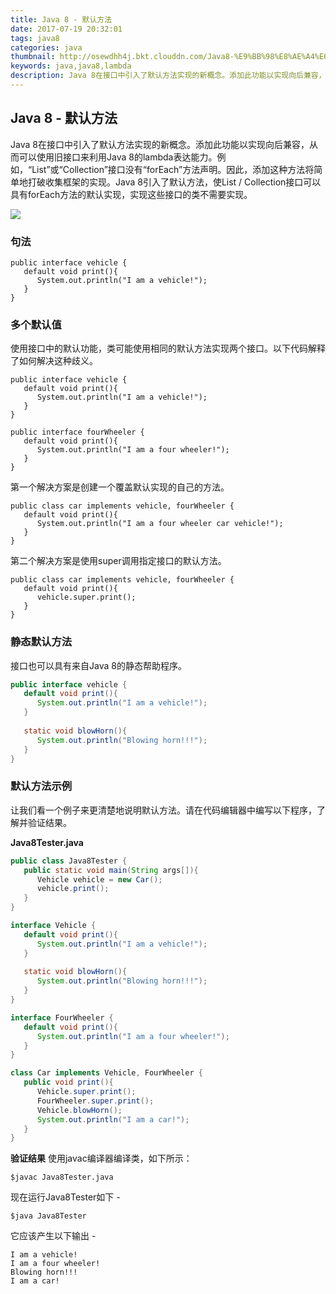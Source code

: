 ```yaml
---
title: Java 8 - 默认方法
date: 2017-07-19 20:32:01
tags: java8
categories: java
thumbnail: http://osewdhh4j.bkt.clouddn.com/Java8-%E9%BB%98%E8%AE%A4%E6%96%B9%E6%B3%95.png
keywords: java,java8,lambda
description: Java 8在接口中引入了默认方法实现的新概念。添加此功能以实现向后兼容，从而可以使用旧接口来利用Java 8的lambda表达能力。例如，“List”或“Collection”接口没有“forEach”方法声明。因此，添加这种方法将简单地打破收集框架的实现。Java 8引入了默认方法，使List / Collection接口可以具有forEach方法的默认实现，实现这些接口的类不需要实现。
---
```


## Java 8 - 默认方法

Java 8在接口中引入了默认方法实现的新概念。添加此功能以实现向后兼容，从而可以使用旧接口来利用Java 8的lambda表达能力。例如，“List”或“Collection”接口没有“forEach”方法声明。因此，添加这种方法将简单地打破收集框架的实现。Java 8引入了默认方法，使List / Collection接口可以具有forEach方法的默认实现，实现这些接口的类不需要实现。

![](http://osewdhh4j.bkt.clouddn.com/Java8-%E9%BB%98%E8%AE%A4%E6%96%B9%E6%B3%95.png)

### 句法
```
public interface vehicle {
   default void print(){
      System.out.println("I am a vehicle!");
   }
}
```
### 多个默认值
使用接口中的默认功能，类可能使用相同的默认方法实现两个接口。以下代码解释了如何解决这种歧义。
```
public interface vehicle {
   default void print(){
      System.out.println("I am a vehicle!");
   }
}

public interface fourWheeler {
   default void print(){
      System.out.println("I am a four wheeler!");
   }
}
```
第一个解决方案是创建一个覆盖默认实现的自己的方法。
```
public class car implements vehicle, fourWheeler {
   default void print(){
      System.out.println("I am a four wheeler car vehicle!");
   }
}
```
第二个解决方案是使用super调用指定接口的默认方法。
```
public class car implements vehicle, fourWheeler {
   default void print(){
      vehicle.super.print();
   }
}
```
### 静态默认方法
接口也可以具有来自Java 8的静态帮助程序。
```java
public interface vehicle {
   default void print(){
      System.out.println("I am a vehicle!");
   }
	
   static void blowHorn(){
      System.out.println("Blowing horn!!!");
   }
}
```
### 默认方法示例
让我们看一个例子来更清楚地说明默认方法。请在代码编辑器中编写以下程序，了解并验证结果。

**Java8Tester.java**
```java
public class Java8Tester {
   public static void main(String args[]){
      Vehicle vehicle = new Car();
      vehicle.print();
   }
}

interface Vehicle {
   default void print(){
      System.out.println("I am a vehicle!");
   }
	
   static void blowHorn(){
      System.out.println("Blowing horn!!!");
   }
}

interface FourWheeler {
   default void print(){
      System.out.println("I am a four wheeler!");
   }
}

class Car implements Vehicle, FourWheeler {
   public void print(){
      Vehicle.super.print();
      FourWheeler.super.print();
      Vehicle.blowHorn();
      System.out.println("I am a car!");
   }
}
```
**验证结果**
使用javac编译器编译类，如下所示：

    $javac Java8Tester.java

现在运行Java8Tester如下 -

    $java Java8Tester

它应该产生以下输出 -

    I am a vehicle!
    I am a four wheeler!
    Blowing horn!!!
    I am a car!




